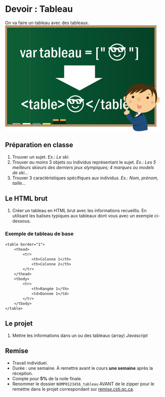 # Devoir : Tableau
On va faire un tableau avec des tableaux.
![](_assets/tableau.png)

## Préparation en classe
1. Trouver un sujet. _Ex.: Le ski._
1. Trouver _au moins_ 3 objets ou individus représentant le sujet. _Ex.: Les 5 meilleurs skieurs des derniers jeux olympiques; 4 marques ou models de ski..._
1. Trouver 3 caractéristiques spécifiques aux individus. _Ex.: Nom, prénom, taille..._

## Le HTML brut
1. Créer un tableau en HTML brut avec les informations recueillis. En utilisant les balises typiques aux tableaux dont vous avec un exemple ci-dessous.

### Exemple de tableau de base
```
<table border="1">
    <thead>
        <tr>
            <th>Colonne 1</th>
            <th>Colonne 2</th>
        </tr>
    </thead>
    <tbody>
        <tr>
            <th>Rangée 1</th>
            <td>Donnee 1</td>
        </tr>
    </tbody>
</table>
```

## Le projet
1. Mettre les informations dans un ou des tableaux (array) _Javascript_
## Remise
- Travail individuel.
- Durée : une semaine. À remettre avant le cours __une semaine__ après la réception.
- Compte pour __5%__ de la note finale.
- Renommer le dossier `NOMP0123456_tableau` AVANT de le zipper pour le remettre dans le projet correspondant sur [remise.cstj.qc.ca](https://remise.cstj.qc.ca).

